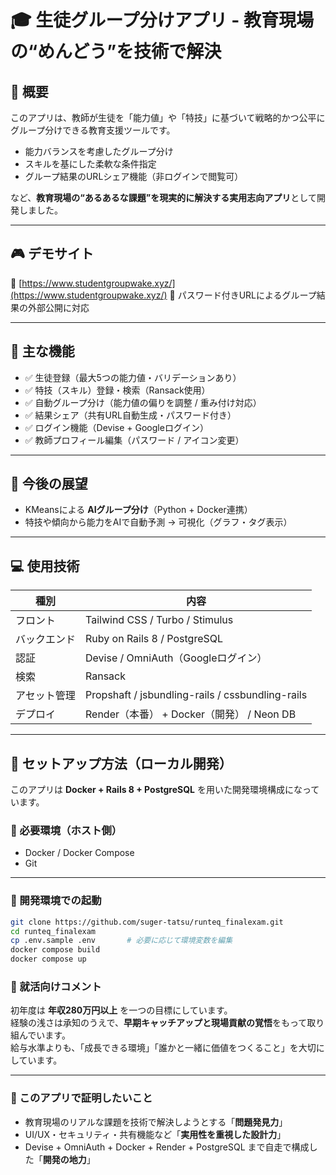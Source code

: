 # 🎓 生徒グループ分けアプリ - 教育現場の“めんどう”を技術で解決

## 📌 概要

このアプリは、教師が生徒を「能力値」や「特技」に基づいて戦略的かつ公平にグループ分けできる教育支援ツールです。

- 能力バランスを考慮したグループ分け
- スキルを基にした柔軟な条件指定
- グループ結果のURLシェア機能（非ログインで閲覧可）

など、**教育現場の“あるあるな課題”を現実的に解決する実用志向アプリ**として開発しました。

---

## 🎮 デモサイト

🔗 [https://www.studentgroupwake.xyz/](https://www.studentgroupwake.xyz/) 
🔐 パスワード付きURLによるグループ結果の外部公開に対応

---

## 🔧 主な機能

- ✅ 生徒登録（最大5つの能力値・バリデーションあり）
- ✅ 特技（スキル）登録・検索（Ransack使用）
- ✅ 自動グループ分け（能力値の偏りを調整 / 重み付け対応）
- ✅ 結果シェア（共有URL自動生成・パスワード付き）
- ✅ ログイン機能（Devise + Googleログイン）
- ✅ 教師プロフィール編集（パスワード / アイコン変更）

---

## 🤖 今後の展望

- KMeansによる **AIグループ分け**（Python + Docker連携）
- 特技や傾向から能力をAIで自動予測 → 可視化（グラフ・タグ表示）

---

## 💻 使用技術

| 種別        | 内容                                      |
|-------------|-------------------------------------------|
| フロント    | Tailwind CSS / Turbo / Stimulus           |
| バックエンド| Ruby on Rails 8 / PostgreSQL              |
| 認証        | Devise / OmniAuth（Googleログイン）       |
| 検索        | Ransack                                   |
| アセット管理| Propshaft / jsbundling-rails / cssbundling-rails |
| デプロイ    | Render（本番） + Docker（開発） / Neon DB |

---

## 📁 セットアップ方法（ローカル開発）

このアプリは **Docker + Rails 8 + PostgreSQL** を用いた開発環境構成になっています。

### 🔸 必要環境（ホスト側）

- Docker / Docker Compose
- Git

---

### 🚀 開発環境での起動

```bash
git clone https://github.com/suger-tatsu/runteq_finalexam.git
cd runteq_finalexam
cp .env.sample .env       # 必要に応じて環境変数を編集
docker compose build
docker compose up
```

### 💬 就活向けコメント

初年度は **年収280万円以上** を一つの目標にしています。  
経験の浅さは承知のうえで、**早期キャッチアップと現場貢献の覚悟**をもって取り組んでいます。  
給与水準よりも、「成長できる環境」「誰かと一緒に価値をつくること」を大切にしています。

---

### 🧠 このアプリで証明したいこと

- 教育現場のリアルな課題を技術で解決しようとする「**問題発見力**」  
- UI/UX・セキュリティ・共有機能など「**実用性を重視した設計力**」  
- Devise + OmniAuth + Docker + Render + PostgreSQL まで自走で構成した「**開発の地力**」